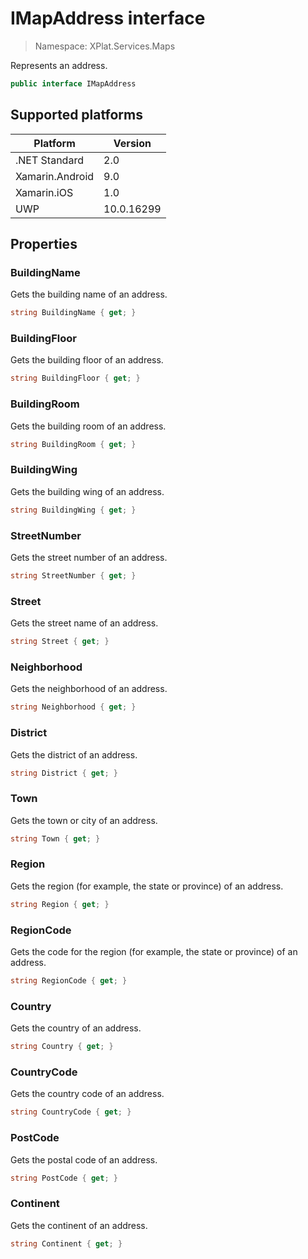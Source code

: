 # IMapAddress interface

> Namespace: XPlat.Services.Maps

Represents an address.

```csharp
public interface IMapAddress
```

## Supported platforms

| Platform | Version |
| --- | --- |
| .NET Standard | 2.0 |
| Xamarin.Android | 9.0 |
| Xamarin.iOS  | 1.0 |
| UWP | 10.0.16299 | 

## Properties

### BuildingName

Gets the building name of an address.

```csharp
string BuildingName { get; }
```

### BuildingFloor

Gets the building floor of an address.

```csharp
string BuildingFloor { get; }
```

### BuildingRoom

Gets the building room of an address.

```csharp
string BuildingRoom { get; }
```

### BuildingWing

Gets the building wing of an address.

```csharp
string BuildingWing { get; }
```

### StreetNumber

Gets the street number of an address.

```csharp
string StreetNumber { get; }
```

### Street

Gets the street name of an address.

```csharp
string Street { get; }
```

### Neighborhood

Gets the neighborhood of an address.

```csharp
string Neighborhood { get; }
```

### District

Gets the district of an address.

```csharp
string District { get; }
```

### Town

Gets the town or city of an address.

```csharp
string Town { get; }
```

### Region

Gets the region (for example, the state or province) of an address.

```csharp
string Region { get; }
```

### RegionCode

Gets the code for the region (for example, the state or province) of an address.

```csharp
string RegionCode { get; }
```

### Country

Gets the country of an address.

```csharp
string Country { get; }
```

### CountryCode

Gets the country code of an address.

```csharp
string CountryCode { get; }
```

### PostCode

Gets the postal code of an address.

```csharp
string PostCode { get; }
```

### Continent

Gets the continent of an address.

```csharp
string Continent { get; }
```